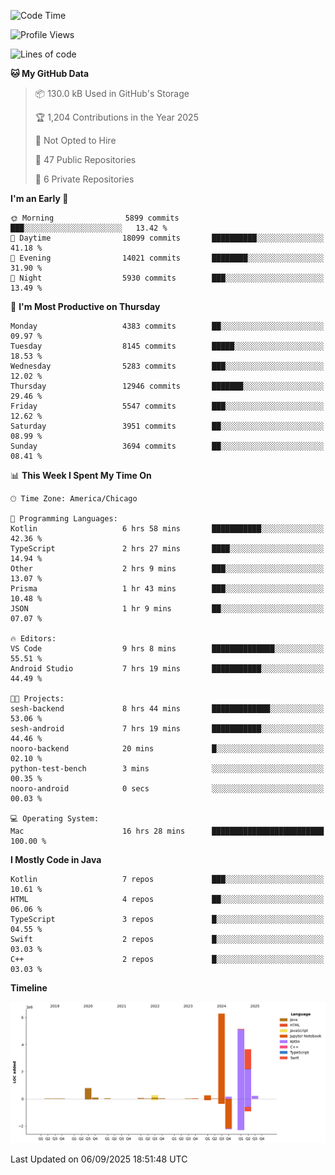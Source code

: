 <!--START_SECTION:waka-->
![Code Time](http://img.shields.io/badge/Code%20Time-1%2C468%20hrs%2046%20mins-blue)

![Profile Views](http://img.shields.io/badge/Profile%20Views-0-blue)

![Lines of code](https://img.shields.io/badge/From%20Hello%20World%20I%27ve%20Written-17.1%20million%20lines%20of%20code-blue)

**🐱 My GitHub Data** 

> 📦 130.0 kB Used in GitHub's Storage 
 > 
> 🏆 1,204 Contributions in the Year 2025
 > 
> 🚫 Not Opted to Hire
 > 
> 📜 47 Public Repositories 
 > 
> 🔑 6 Private Repositories 
 > 
**I'm an Early 🐤** 

```text
🌞 Morning                5899 commits        ███░░░░░░░░░░░░░░░░░░░░░░   13.42 % 
🌆 Daytime                18099 commits       ██████████░░░░░░░░░░░░░░░   41.18 % 
🌃 Evening                14021 commits       ████████░░░░░░░░░░░░░░░░░   31.90 % 
🌙 Night                  5930 commits        ███░░░░░░░░░░░░░░░░░░░░░░   13.49 % 
```
📅 **I'm Most Productive on Thursday** 

```text
Monday                   4383 commits        ██░░░░░░░░░░░░░░░░░░░░░░░   09.97 % 
Tuesday                  8145 commits        █████░░░░░░░░░░░░░░░░░░░░   18.53 % 
Wednesday                5283 commits        ███░░░░░░░░░░░░░░░░░░░░░░   12.02 % 
Thursday                 12946 commits       ███████░░░░░░░░░░░░░░░░░░   29.46 % 
Friday                   5547 commits        ███░░░░░░░░░░░░░░░░░░░░░░   12.62 % 
Saturday                 3951 commits        ██░░░░░░░░░░░░░░░░░░░░░░░   08.99 % 
Sunday                   3694 commits        ██░░░░░░░░░░░░░░░░░░░░░░░   08.41 % 
```


📊 **This Week I Spent My Time On** 

```text
🕑︎ Time Zone: America/Chicago

💬 Programming Languages: 
Kotlin                   6 hrs 58 mins       ███████████░░░░░░░░░░░░░░   42.36 % 
TypeScript               2 hrs 27 mins       ████░░░░░░░░░░░░░░░░░░░░░   14.94 % 
Other                    2 hrs 9 mins        ███░░░░░░░░░░░░░░░░░░░░░░   13.07 % 
Prisma                   1 hr 43 mins        ███░░░░░░░░░░░░░░░░░░░░░░   10.48 % 
JSON                     1 hr 9 mins         ██░░░░░░░░░░░░░░░░░░░░░░░   07.07 % 

🔥 Editors: 
VS Code                  9 hrs 8 mins        ██████████████░░░░░░░░░░░   55.51 % 
Android Studio           7 hrs 19 mins       ███████████░░░░░░░░░░░░░░   44.49 % 

🐱‍💻 Projects: 
sesh-backend             8 hrs 44 mins       █████████████░░░░░░░░░░░░   53.06 % 
sesh-android             7 hrs 19 mins       ███████████░░░░░░░░░░░░░░   44.46 % 
nooro-backend            20 mins             █░░░░░░░░░░░░░░░░░░░░░░░░   02.10 % 
python-test-bench        3 mins              ░░░░░░░░░░░░░░░░░░░░░░░░░   00.35 % 
nooro-android            0 secs              ░░░░░░░░░░░░░░░░░░░░░░░░░   00.03 % 

💻 Operating System: 
Mac                      16 hrs 28 mins      █████████████████████████   100.00 % 
```

**I Mostly Code in Java** 

```text
Kotlin                   7 repos             ███░░░░░░░░░░░░░░░░░░░░░░   10.61 % 
HTML                     4 repos             ██░░░░░░░░░░░░░░░░░░░░░░░   06.06 % 
TypeScript               3 repos             █░░░░░░░░░░░░░░░░░░░░░░░░   04.55 % 
Swift                    2 repos             █░░░░░░░░░░░░░░░░░░░░░░░░   03.03 % 
C++                      2 repos             █░░░░░░░░░░░░░░░░░░░░░░░░   03.03 % 
```



**Timeline**

![Lines of Code chart](https://raw.githubusercontent.com/phanijsp/phanijsp/main/assets/bar_graph.png)


 Last Updated on 06/09/2025 18:51:48 UTC
<!--END_SECTION:waka-->
